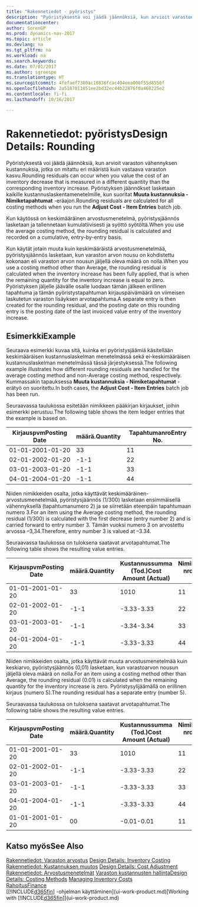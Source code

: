 ```yaml
---
title: "Rakennetiedot - pyöristys"
description: "Pyöristyksestä voi jäädä jäännöksiä, kun arvioit varaston vähennyksen kustannuksia, jotka on mitattu eri määristä kuin vastaava varaston kasvu. Pyöristyksen jäännökset lasketaan kaikille kustannuslaskentamenetelmille, kun suoritat **Muuta kustannuksia - Nimiketapahtumat** -eräajon."
documentationcenter: 
author: SorenGP
ms.prod: dynamics-nav-2017
ms.topic: article
ms.devlang: na
ms.tgt_pltfrm: na
ms.workload: na
ms.search.keywords: 
ms.date: 07/01/2017
ms.author: sgroespe
ms.translationtype: HT
ms.sourcegitcommit: 4fefaef7380ac10836fcac404eea006f55d8556f
ms.openlocfilehash: 2a5187811051ee2bd32ec44b22876f0a468225e2
ms.contentlocale: fi-fi
ms.lasthandoff: 10/16/2017

---
```

# <a name="design-details-rounding"></a><span data-ttu-id="46562-104">Rakennetiedot: pyöristys</span><span class="sxs-lookup"><span data-stu-id="46562-104">Design Details: Rounding</span></span>
<span data-ttu-id="46562-105">Pyöristyksestä voi jäädä jäännöksiä, kun arvioit varaston vähennyksen kustannuksia, jotka on mitattu eri määristä kuin vastaava varaston kasvu.</span><span class="sxs-lookup"><span data-stu-id="46562-105">Rounding residuals can occur when you value the cost of an inventory decrease that is measured in a different quantity than the corresponding inventory increase.</span></span> <span data-ttu-id="46562-106">Pyöristyksen jäännökset lasketaan kaikille kustannuslaskentamenetelmille, kun suoritat **Muuta kustannuksia - Nimiketapahtumat** -eräajon.</span><span class="sxs-lookup"><span data-stu-id="46562-106">Rounding residuals are calculated for all costing methods when you run the **Adjust Cost - Item Entries** batch job.</span></span>  

 <span data-ttu-id="46562-107">Kun käytössä on keskimääräinen arvostusmenetelmä, pyöristysjäännös lasketaan ja tallennetaan kumulatiivisesti ja syöttö syötöltä.</span><span class="sxs-lookup"><span data-stu-id="46562-107">When you use the average costing method, the rounding residual is calculated and recorded on a cumulative, entry-by-entry basis.</span></span>  

 <span data-ttu-id="46562-108">Kun käytät jotain muuta kuin keskimääräistä arvostusmenetelmää, pyöristysjäännös lasketaan, kun varaston arvon nousu on kohdistettu kokonaan eli varaston arvon nousun jäljellä oleva määrä on nolla.</span><span class="sxs-lookup"><span data-stu-id="46562-108">When you use a costing method other than Average, the rounding residual is calculated when the inventory increase has been fully applied, that is when the remaining quantity for the inventory increase is equal to zero.</span></span> <span data-ttu-id="46562-109">Pyöristyksen jäljelle jäävälle osalle luodaan tämän jälkeen erillinen tapahtuma ja tämän pyöristystapahtuman kirjauspäivämäärä on viimeisen laskutetun varaston lisäyksen arvotapahtuma.</span><span class="sxs-lookup"><span data-stu-id="46562-109">A separate entry is then created for the rounding residual, and the posting date on this rounding entry is the posting date of the last invoiced value entry of the inventory increase.</span></span>  

## <a name="example"></a><span data-ttu-id="46562-110">Esimerkki</span><span class="sxs-lookup"><span data-stu-id="46562-110">Example</span></span>  
 <span data-ttu-id="46562-111">Seuraava esimerkki kuvaa sitä, kuinka eri pyöristysjäämiä käsitellään keskimääräisen kustannuslaskelman menetelmässä sekä ei-keskimääräisen kustannuslaskelman menetelmässä tässä järjestyksessä.</span><span class="sxs-lookup"><span data-stu-id="46562-111">The following example illustrates how different rounding residuals are handled for the average costing method and non-Average costing method, respectively.</span></span> <span data-ttu-id="46562-112">Kummassakin tapauksessa **Muuta kustannuksia - Nimiketapahtumat** -erätyö on suoritettu.</span><span class="sxs-lookup"><span data-stu-id="46562-112">In both cases, the **Adjust Cost - Item Entries** batch job has been run.</span></span>  

 <span data-ttu-id="46562-113">Seuraavassa taulukossa esitetään nimikkeen pääkirjan kirjaukset, joihin esimerkki perustuu.</span><span class="sxs-lookup"><span data-stu-id="46562-113">The following table shows the item ledger entries that the example is based on.</span></span>  

|<span data-ttu-id="46562-114">Kirjauspvm</span><span class="sxs-lookup"><span data-stu-id="46562-114">Posting Date</span></span>|<span data-ttu-id="46562-115">määrä.</span><span class="sxs-lookup"><span data-stu-id="46562-115">Quantity</span></span>|<span data-ttu-id="46562-116">Tapahtumanro</span><span class="sxs-lookup"><span data-stu-id="46562-116">Entry No.</span></span>|  
|------------------|--------------|---------------|  
|<span data-ttu-id="46562-117">01-01-20</span><span class="sxs-lookup"><span data-stu-id="46562-117">01-01-20</span></span>|<span data-ttu-id="46562-118">3</span><span class="sxs-lookup"><span data-stu-id="46562-118">3</span></span>|<span data-ttu-id="46562-119">1</span><span class="sxs-lookup"><span data-stu-id="46562-119">1</span></span>|  
|<span data-ttu-id="46562-120">02-01-20</span><span class="sxs-lookup"><span data-stu-id="46562-120">02-01-20</span></span>|<span data-ttu-id="46562-121">-1</span><span class="sxs-lookup"><span data-stu-id="46562-121">-1</span></span>|<span data-ttu-id="46562-122">2</span><span class="sxs-lookup"><span data-stu-id="46562-122">2</span></span>|  
|<span data-ttu-id="46562-123">03-01-20</span><span class="sxs-lookup"><span data-stu-id="46562-123">03-01-20</span></span>|<span data-ttu-id="46562-124">-1</span><span class="sxs-lookup"><span data-stu-id="46562-124">-1</span></span>|<span data-ttu-id="46562-125">3</span><span class="sxs-lookup"><span data-stu-id="46562-125">3</span></span>|  
|<span data-ttu-id="46562-126">04-01-20</span><span class="sxs-lookup"><span data-stu-id="46562-126">04-01-20</span></span>|<span data-ttu-id="46562-127">-1</span><span class="sxs-lookup"><span data-stu-id="46562-127">-1</span></span>|<span data-ttu-id="46562-128">4</span><span class="sxs-lookup"><span data-stu-id="46562-128">4</span></span>|  

 <span data-ttu-id="46562-129">Niiden nimikkeiden osalta, jotka käyttävät keskimääräinen-arvostusmenetelmää, pyöristysjäännös (1/300) lasketaan ensimmäisellä vähennyksellä (tapahtumanumero 2) ja se siirretään eteenpäin tapahtumaan numero 3.</span><span class="sxs-lookup"><span data-stu-id="46562-129">For an item using the Average costing method, the rounding residual (1/300) is calculated with the first decrease (entry number 2) and is carried forward to entry number 3.</span></span> <span data-ttu-id="46562-130">Tämän vuoksi numero 3 on arvostettu arvossa –3,34.</span><span class="sxs-lookup"><span data-stu-id="46562-130">Therefore, entry number 3 is valued at –3.34.</span></span>  

 <span data-ttu-id="46562-131">Seuraavassa taulukossa on tuloksena saatavat arvotapahtumat.</span><span class="sxs-lookup"><span data-stu-id="46562-131">The following table shows the resulting value entries.</span></span>  

|<span data-ttu-id="46562-132">Kirjauspvm</span><span class="sxs-lookup"><span data-stu-id="46562-132">Posting Date</span></span>|<span data-ttu-id="46562-133">määrä.</span><span class="sxs-lookup"><span data-stu-id="46562-133">Quantity</span></span>|<span data-ttu-id="46562-134">Kustannussumma (Tod.)</span><span class="sxs-lookup"><span data-stu-id="46562-134">Cost Amount (Actual)</span></span>|<span data-ttu-id="46562-135">Nimiketapahtuman nro</span><span class="sxs-lookup"><span data-stu-id="46562-135">Item Ledger Entry No.</span></span>|<span data-ttu-id="46562-136">Tapahtumanro</span><span class="sxs-lookup"><span data-stu-id="46562-136">Entry No.</span></span>|  
|------------------|--------------|----------------------------|---------------------------|---------------|  
|<span data-ttu-id="46562-137">01-01-20</span><span class="sxs-lookup"><span data-stu-id="46562-137">01-01-20</span></span>|<span data-ttu-id="46562-138">3</span><span class="sxs-lookup"><span data-stu-id="46562-138">3</span></span>|<span data-ttu-id="46562-139">10</span><span class="sxs-lookup"><span data-stu-id="46562-139">10</span></span>|<span data-ttu-id="46562-140">1</span><span class="sxs-lookup"><span data-stu-id="46562-140">1</span></span>|<span data-ttu-id="46562-141">1</span><span class="sxs-lookup"><span data-stu-id="46562-141">1</span></span>|  
|<span data-ttu-id="46562-142">02-01-20</span><span class="sxs-lookup"><span data-stu-id="46562-142">02-01-20</span></span>|<span data-ttu-id="46562-143">-1</span><span class="sxs-lookup"><span data-stu-id="46562-143">-1</span></span>|<span data-ttu-id="46562-144">-3.33</span><span class="sxs-lookup"><span data-stu-id="46562-144">-3.33</span></span>|<span data-ttu-id="46562-145">2</span><span class="sxs-lookup"><span data-stu-id="46562-145">2</span></span>|<span data-ttu-id="46562-146">2</span><span class="sxs-lookup"><span data-stu-id="46562-146">2</span></span>|  
|<span data-ttu-id="46562-147">03-01-20</span><span class="sxs-lookup"><span data-stu-id="46562-147">03-01-20</span></span>|<span data-ttu-id="46562-148">-1</span><span class="sxs-lookup"><span data-stu-id="46562-148">-1</span></span>|<span data-ttu-id="46562-149">-3.34</span><span class="sxs-lookup"><span data-stu-id="46562-149">-3.34</span></span>|<span data-ttu-id="46562-150">3</span><span class="sxs-lookup"><span data-stu-id="46562-150">3</span></span>|<span data-ttu-id="46562-151">3</span><span class="sxs-lookup"><span data-stu-id="46562-151">3</span></span>|  
|<span data-ttu-id="46562-152">04-01-20</span><span class="sxs-lookup"><span data-stu-id="46562-152">04-01-20</span></span>|<span data-ttu-id="46562-153">-1</span><span class="sxs-lookup"><span data-stu-id="46562-153">-1</span></span>|<span data-ttu-id="46562-154">-3.33</span><span class="sxs-lookup"><span data-stu-id="46562-154">-3.33</span></span>|<span data-ttu-id="46562-155">4</span><span class="sxs-lookup"><span data-stu-id="46562-155">4</span></span>|<span data-ttu-id="46562-156">4</span><span class="sxs-lookup"><span data-stu-id="46562-156">4</span></span>|  

 <span data-ttu-id="46562-157">Niiden nimikkeiden osalta, jotka käyttävät muuta arvostusmenetelmää kuin keskiarvo, pyöristysjäännös (0,01) lasketaan, kun varastoarvon nousun jäljellä oleva määrä on nolla.</span><span class="sxs-lookup"><span data-stu-id="46562-157">For an item using a costing method other than Average, the rounding residual (0.01) is calculated when the remaining quantity for the inventory increase is zero.</span></span> <span data-ttu-id="46562-158">Pyöristysylijäämällä on erillinen kirjaus (numero 5).</span><span class="sxs-lookup"><span data-stu-id="46562-158">The rounding residual has a separate entry (number 5).</span></span>  

 <span data-ttu-id="46562-159">Seuraavassa taulukossa on tuloksena saatavat arvotapahtumat.</span><span class="sxs-lookup"><span data-stu-id="46562-159">The following table shows the resulting value entries.</span></span>  

|<span data-ttu-id="46562-160">Kirjauspvm</span><span class="sxs-lookup"><span data-stu-id="46562-160">Posting Date</span></span>|<span data-ttu-id="46562-161">määrä.</span><span class="sxs-lookup"><span data-stu-id="46562-161">Quantity</span></span>|<span data-ttu-id="46562-162">Kustannussumma (Tod.)</span><span class="sxs-lookup"><span data-stu-id="46562-162">Cost Amount (Actual)</span></span>|<span data-ttu-id="46562-163">Nimiketapahtuman nro</span><span class="sxs-lookup"><span data-stu-id="46562-163">Item Ledger Entry No.</span></span>|<span data-ttu-id="46562-164">Tapahtumanro</span><span class="sxs-lookup"><span data-stu-id="46562-164">Entry No.</span></span>|  
|------------------|--------------|----------------------------|---------------------------|---------------|  
|<span data-ttu-id="46562-165">01-01-20</span><span class="sxs-lookup"><span data-stu-id="46562-165">01-01-20</span></span>|<span data-ttu-id="46562-166">3</span><span class="sxs-lookup"><span data-stu-id="46562-166">3</span></span>|<span data-ttu-id="46562-167">10</span><span class="sxs-lookup"><span data-stu-id="46562-167">10</span></span>|<span data-ttu-id="46562-168">1</span><span class="sxs-lookup"><span data-stu-id="46562-168">1</span></span>|<span data-ttu-id="46562-169">1</span><span class="sxs-lookup"><span data-stu-id="46562-169">1</span></span>|  
|<span data-ttu-id="46562-170">02-01-20</span><span class="sxs-lookup"><span data-stu-id="46562-170">02-01-20</span></span>|<span data-ttu-id="46562-171">-1</span><span class="sxs-lookup"><span data-stu-id="46562-171">-1</span></span>|<span data-ttu-id="46562-172">-3.33</span><span class="sxs-lookup"><span data-stu-id="46562-172">-3.33</span></span>|<span data-ttu-id="46562-173">2</span><span class="sxs-lookup"><span data-stu-id="46562-173">2</span></span>|<span data-ttu-id="46562-174">2</span><span class="sxs-lookup"><span data-stu-id="46562-174">2</span></span>|  
|<span data-ttu-id="46562-175">03-01-20</span><span class="sxs-lookup"><span data-stu-id="46562-175">03-01-20</span></span>|<span data-ttu-id="46562-176">-1</span><span class="sxs-lookup"><span data-stu-id="46562-176">-1</span></span>|<span data-ttu-id="46562-177">-3.33</span><span class="sxs-lookup"><span data-stu-id="46562-177">-3.33</span></span>|<span data-ttu-id="46562-178">3</span><span class="sxs-lookup"><span data-stu-id="46562-178">3</span></span>|<span data-ttu-id="46562-179">3</span><span class="sxs-lookup"><span data-stu-id="46562-179">3</span></span>|  
|<span data-ttu-id="46562-180">04-01-20</span><span class="sxs-lookup"><span data-stu-id="46562-180">04-01-20</span></span>|<span data-ttu-id="46562-181">-1</span><span class="sxs-lookup"><span data-stu-id="46562-181">-1</span></span>|<span data-ttu-id="46562-182">-3.33</span><span class="sxs-lookup"><span data-stu-id="46562-182">-3.33</span></span>|<span data-ttu-id="46562-183">4</span><span class="sxs-lookup"><span data-stu-id="46562-183">4</span></span>|<span data-ttu-id="46562-184">4</span><span class="sxs-lookup"><span data-stu-id="46562-184">4</span></span>|  
|<span data-ttu-id="46562-185">01-01-20</span><span class="sxs-lookup"><span data-stu-id="46562-185">01-01-20</span></span>|<span data-ttu-id="46562-186">0</span><span class="sxs-lookup"><span data-stu-id="46562-186">0</span></span>|<span data-ttu-id="46562-187">-0.01</span><span class="sxs-lookup"><span data-stu-id="46562-187">-0.01</span></span>|<span data-ttu-id="46562-188">1</span><span class="sxs-lookup"><span data-stu-id="46562-188">1</span></span>|<span data-ttu-id="46562-189">5</span><span class="sxs-lookup"><span data-stu-id="46562-189">5</span></span>|  

## <a name="see-also"></a><span data-ttu-id="46562-190">Katso myös</span><span class="sxs-lookup"><span data-stu-id="46562-190">See Also</span></span>  
 <span data-ttu-id="46562-191">[Rakennetiedot: Varaston arvostus](design-details-inventory-costing.md) </span><span class="sxs-lookup"><span data-stu-id="46562-191">[Design Details: Inventory Costing](design-details-inventory-costing.md) </span></span>  
 <span data-ttu-id="46562-192">[Rakennetiedot: Kustannuksen muutos](design-details-cost-adjustment.md) </span><span class="sxs-lookup"><span data-stu-id="46562-192">[Design Details: Cost Adjustment](design-details-cost-adjustment.md) </span></span>  
 <span data-ttu-id="46562-193">[Rakennetiedot: Arvostusmenetelmät](design-details-costing-methods.md) [Varaston kustannusten hallinta](finance-manage-inventory-costs.md)</span><span class="sxs-lookup"><span data-stu-id="46562-193">[Design Details: Costing Methods](design-details-costing-methods.md) [Managing Inventory Costs](finance-manage-inventory-costs.md)</span></span>  
 [<span data-ttu-id="46562-194">Rahoitus</span><span class="sxs-lookup"><span data-stu-id="46562-194">Finance</span></span>](finance.md)  
 <span data-ttu-id="46562-195">[[!INCLUDE[d365fin](includes/d365fin_md.md)] -ohjelman käyttäminen](ui-work-product.md)</span><span class="sxs-lookup"><span data-stu-id="46562-195">[Working with [!INCLUDE[d365fin](includes/d365fin_md.md)]](ui-work-product.md)</span></span>

